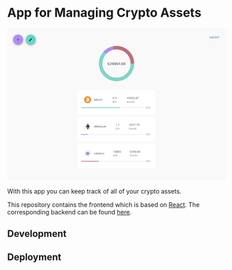 # App for Managing Crypto Assets

<p align="center">
  <img src=./screenshot.png />
</p>

With this app you can keep track of all of your crypto assets.

This repository contains the frontend which is based on [React](https://reactjs.org/). The corresponding backend can be found [here](https://github.com/hoelsch/crypto-assets-backend).

## Development

## Deployment
